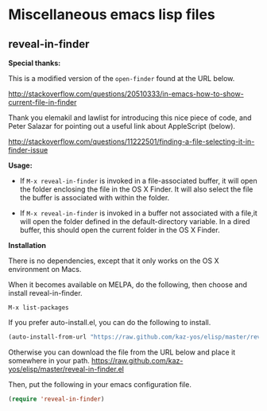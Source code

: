 Miscellaneous emacs lisp files
=====

reveal-in-finder
-----

**Special thanks:**

This is a modified version of the ```open-finder``` found at the URL below.

http://stackoverflow.com/questions/20510333/in-emacs-how-to-show-current-file-in-finder

Thank you elemakil and lawlist for introducing this nice piece of code, and Peter Salazar for pointing out a useful link about AppleScript (below).

http://stackoverflow.com/questions/11222501/finding-a-file-selecting-it-in-finder-issue

**Usage:**

- If ```M-x reveal-in-finder``` is invoked in a file-associated buffer, it will open the folder enclosing the file in the OS X Finder.  It will also select the file the buffer is associated with within the folder.

- If ```M-x reveal-in-finder``` is invoked in a buffer not associated with a file,it will open the folder defined in the default-directory variable. In a dired buffer, this should open the current folder in the OS X Finder.


**Installation**

There is no dependencies, except that it only works on the OS X environment on Macs.

When it becomes available on MELPA, do the following, then choose and install reveal-in-finder.

```
M-x list-packages
```

If you prefer auto-install.el, you can do the following to install.
```lisp
(auto-install-from-url "https://raw.github.com/kaz-yos/elisp/master/reveal-in-finder.el")
```

Otherwise you can download the file from the URL below and place it somewhere in your path.
https://raw.github.com/kaz-yos/elisp/master/reveal-in-finder.el

Then, put the following in your emacs configuration file.

```lisp
(require 'reveal-in-finder)
```

